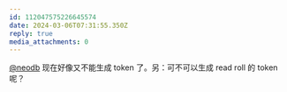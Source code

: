 ```yaml
---
id: 112047575226645574
date: 2024-03-06T07:31:55.350Z
reply: true
media_attachments: 0
---
```


[@neodb](https://mastodon.social/@neodb) 现在好像又不能生成 token 了。另：可不可以生成 read roll 的 token 呢？

